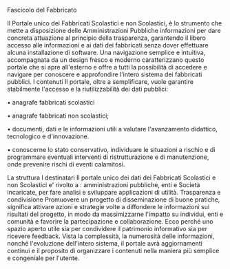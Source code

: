Fascicolo del Fabbricato

Il Portale unico dei Fabbricati Scolastici e non Scolastici, è lo strumento che mette a disposizione delle Amministrazioni Pubbliche informazioni per dare concreta attuazione al principio della trasparenza, garantendo il libero accesso alle informazioni e ai dati dei fabbricati senza dover effettuare alcuna installazione di software.
Una navigazione semplice e intuitiva, accompagnata da un design fresco e moderno caratterizzano questo portale che si apre all'esterno e offre a tutti la possibilità di accedere e navigare per conoscere e approfondire l'intero sistema dei fabbricati pubblici.
I contenuti
Il portale, oltre a semplificare, vuole garantire stabilmente l'accesso e la riutilizzabilità dei dati pubblici:

•	anagrafe fabbricati scolastici

•	anagrafe fabbricati non scolastici;

•	documenti, dati e le informazioni utili a valutare l'avanzamento didattico, tecnologico e d'innovazione.

•	conoscerne lo stato conservativo, individuare le situazioni a rischio e di programmare eventuali interventi di ristrutturazione e di manutenzione, onde prevenire rischi di eventi calamitosi.

La struttura
I destinatari
Il portale unico dei dati dei Fabbricati Scolastici e non Scolastici e' rivolto a : amministrazioni pubbliche, enti e Società incaricate, per fare analisi e sviluppare applicazioni di utilità.
Trasparenza e condivisione
Promuovere un progetto di disseminazione di buone pratiche, significa attivare azioni e strategie volte a diffondere le informazioni sui risultati del progetto, in modo da massimizzarne l'impatto su individui, enti e comunità e favorire la partecipazione e collaborazione.
Ecco perché uno spazio aperto utile sia per condividere il patrimonio informativo sia per ricevere feedback.
Vista la complessità, la numerosità delle informazioni, nonché l'evoluzione dell'intero sistema, il portale avrà aggiornamenti continui e il proposito di organizzare i contenuti nella maniera più semplice e congeniale per l'utente.
